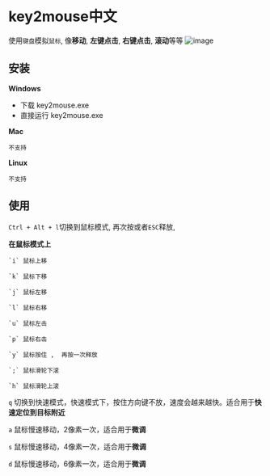 # key2mouse中文

使用`键盘`模拟`鼠标`, 像**移动**, **左键点击**, **右键点击**, **滚动**等等
![image](http://github.com/jieYM/key2mouse/raw/master/data/images/GIF.gif)

## 安装

**Windows**

- 下载 key2mouse.exe
- 直接运行 key2mouse.exe

**Mac**

```
不支持
```

**Linux**

```
不支持
```



## 使用

`Ctrl + Alt + l`切换到鼠标模式, 再次按或者`ESC`释放,

**在鼠标模式上**

```
`i` 鼠标上移

`k` 鼠标下移

`j` 鼠标左移

`l` 鼠标右移

`u` 鼠标左击

`p` 鼠标右击

`y` 鼠标按住 ,  再按一次释放

`;` 鼠标滑轮下滚

`h` 鼠标滑轮上滚 
```

 `q` 切换到快速模式，快速模式下，按住方向键不放，速度会越来越快。适合用于**快速定位到目标附近**

 `a` 鼠标慢速移动，2像素一次，适合用于**微调**

 `s` 鼠标慢速移动，4像素一次，适合用于**微调**

 `d` 鼠标慢速移动，6像素一次，适合用于**微调**



